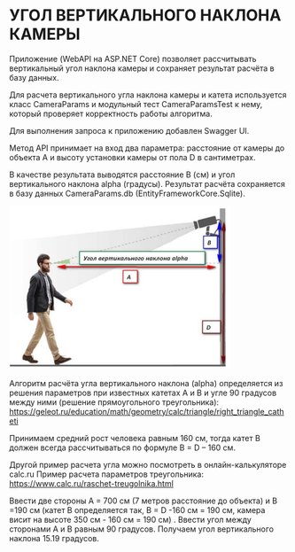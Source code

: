 # УГОЛ ВЕРТИКАЛЬНОГО НАКЛОНА КАМЕРЫ

Приложение (WebAPI на ASP.NET Core) позволяет рассчитывать вертикальный угол наклона камеры и сохраняет результат расчёта в базу данных. 

Для расчета вертикального угла наклона камеры и катета используется класс CameraParams и модульный тест CameraParamsTest к нему, который проверяет корректность работы алгоритма. 

Для выполнения запроса к приложению добавлен Swagger UI.

Метод API принимает на вход два параметра: расстояние от камеры до объекта А и высоту установки камеры от пола D в сантиметрах. 

В качестве результата выводятся расстояние B (см) и угол вертикального наклона alpha (градусы). 
Результат расчёта сохраняется в базу данных CameraParams.db (EntityFrameworkCore.Sqlite).

<img src="vertical_angle.png" width="400">


Алгоритм расчёта угла вертикального наклона (alpha) определяется из решения параметров при известных катетах A и B и угле 90 градусов между ними (решение прямоугольного треугольника):
https://geleot.ru/education/math/geometry/calc/triangle/right_triangle_catheti

Принимаем средний рост человека равным 160 см, тогда катет B должен всегда рассчитываться по формуле B = D – 160 см.

Другой пример расчета угла можно посмотреть в онлайн-калькуляторе calc.ru
Пример расчета параметров треугольника: https://www.calc.ru/raschet-treugolnika.html

Ввести две стороны A = 700 см (7 метров расстояние до объекта) и B =190 см (катет B определяется так, B = D -160 см = 190 см, камера висит на высоте 350 см - 160 см = 190 см) . Ввести угол между сторонами A и B равным 90 градусов. Получаем угол вертикального наклона 15.19 градусов.
